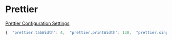 # Prettier

[Prettier Configuration Settings](https://prettier.io/docs/en/configuration.html)

```javascript
{  "prettier.tabWidth": 4,  "prettier.printWidth": 130,  "prettier.singleQuote": true,  "prettier.jsxSingleQuote": true}
```

